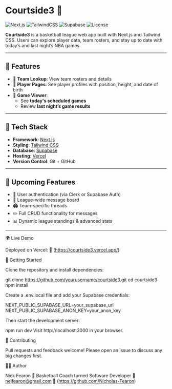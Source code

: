 # Courtside3 🏀

![Next.js](https://img.shields.io/badge/Next.js-000?logo=next.js&logoColor=white)
![TailwindCSS](https://img.shields.io/badge/TailwindCSS-38B2AC?logo=tailwindcss&logoColor=white)
![Supabase](https://img.shields.io/badge/Supabase-3ECF8E?logo=supabase&logoColor=white)
![License](https://img.shields.io/github/license/yourusername/courtside3)

**Courtside3** is a basketball league web app built with Next.js and Tailwind CSS. Users can explore player data, team rosters, and stay up to date with today’s and last night’s NBA games.

---

## 🎯 Features

- 🔎 **Team Lookup**: View team rosters and details
- 👤 **Player Pages**: See player profiles with position, height, and date of birth
- 📅 **Game Viewer**:
  - See **today's scheduled games**
  - Review **last night’s game results**

---

## 🧱 Tech Stack

- **Framework**: [Next.js](https://nextjs.org/)
- **Styling**: [Tailwind CSS](https://tailwindcss.com/)
- **Database**: [Supabase](https://supabase.io/)
- **Hosting**: [Vercel](https://vercel.com/)
- **Version Control**: Git + GitHub

---

## 🚧 Upcoming Features

- 🔐 User authentication (via Clerk or Supabase Auth)
- 💬 League-wide message board
- 🏟 Team-specific threads
- ✏️ Full CRUD functionality for messages
- 📊 Dynamic league standings & advanced stats

---

🌍 Live Demo

Deployed on Vercel:
🔗 (https://courtside3.vercel.app/)

🚀 Getting Started

Clone the repository and install dependencies:

git clone https://github.com/yourusername/courtside3.git
cd courtside3
npm install

Create a .env.local file and add your Supabase credentials:

NEXT_PUBLIC_SUPABASE_URL=your_supabase_url
NEXT_PUBLIC_SUPABASE_ANON_KEY=your_anon_key

Then start the development server:

npm run dev
Visit http://localhost:3000 in your browser.

🤝 Contributing

Pull requests and feedback welcome! Please open an issue to discuss any big changes first.

👨‍💻 Author

Nick Fearon
🏀 Basketball Coach turned Software Developer
📧 nejfearon@gmail.com
🔗 (https://github.com/Nicholas-Fearon)
